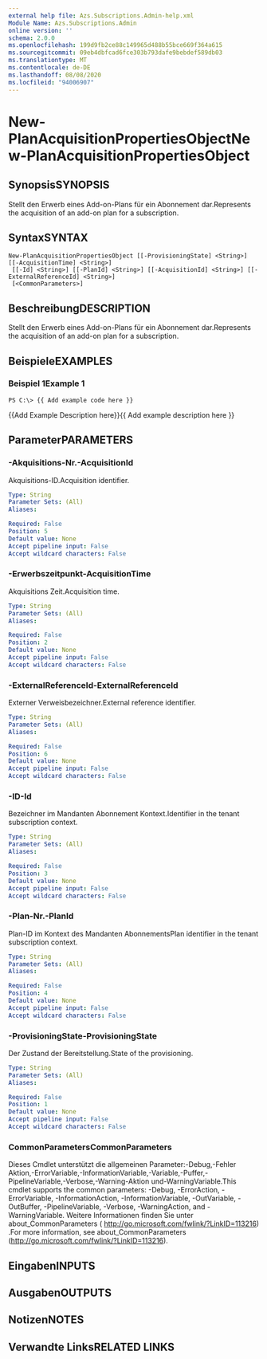 ```yaml
---
external help file: Azs.Subscriptions.Admin-help.xml
Module Name: Azs.Subscriptions.Admin
online version: ''
schema: 2.0.0
ms.openlocfilehash: 199d9fb2ce88c149965d488b55bce669f364a615
ms.sourcegitcommit: 09eb4dbfcad6fce303b793dafe9bebdef589db03
ms.translationtype: MT
ms.contentlocale: de-DE
ms.lasthandoff: 08/08/2020
ms.locfileid: "94006907"
---
```

# <span data-ttu-id="0fc72-101">New-PlanAcquisitionPropertiesObject</span><span class="sxs-lookup"><span data-stu-id="0fc72-101">New-PlanAcquisitionPropertiesObject</span></span>

## <span data-ttu-id="0fc72-102">Synopsis</span><span class="sxs-lookup"><span data-stu-id="0fc72-102">SYNOPSIS</span></span>
<span data-ttu-id="0fc72-103">Stellt den Erwerb eines Add-on-Plans für ein Abonnement dar.</span><span class="sxs-lookup"><span data-stu-id="0fc72-103">Represents the acquisition of an add-on plan for a subscription.</span></span>

## <span data-ttu-id="0fc72-104">Syntax</span><span class="sxs-lookup"><span data-stu-id="0fc72-104">SYNTAX</span></span>

```
New-PlanAcquisitionPropertiesObject [[-ProvisioningState] <String>] [[-AcquisitionTime] <String>]
 [[-Id] <String>] [[-PlanId] <String>] [[-AcquisitionId] <String>] [[-ExternalReferenceId] <String>]
 [<CommonParameters>]
```

## <span data-ttu-id="0fc72-105">Beschreibung</span><span class="sxs-lookup"><span data-stu-id="0fc72-105">DESCRIPTION</span></span>
<span data-ttu-id="0fc72-106">Stellt den Erwerb eines Add-on-Plans für ein Abonnement dar.</span><span class="sxs-lookup"><span data-stu-id="0fc72-106">Represents the acquisition of an add-on plan for a subscription.</span></span>

## <span data-ttu-id="0fc72-107">Beispiele</span><span class="sxs-lookup"><span data-stu-id="0fc72-107">EXAMPLES</span></span>

### <span data-ttu-id="0fc72-108">Beispiel 1</span><span class="sxs-lookup"><span data-stu-id="0fc72-108">Example 1</span></span>
```
PS C:\> {{ Add example code here }}
```

<span data-ttu-id="0fc72-109">{{Add Example Description here}}</span><span class="sxs-lookup"><span data-stu-id="0fc72-109">{{ Add example description here }}</span></span>

## <span data-ttu-id="0fc72-110">Parameter</span><span class="sxs-lookup"><span data-stu-id="0fc72-110">PARAMETERS</span></span>

### <span data-ttu-id="0fc72-111">-Akquisitions-Nr.</span><span class="sxs-lookup"><span data-stu-id="0fc72-111">-AcquisitionId</span></span>
<span data-ttu-id="0fc72-112">Akquisitions-ID.</span><span class="sxs-lookup"><span data-stu-id="0fc72-112">Acquisition identifier.</span></span>

```yaml
Type: String
Parameter Sets: (All)
Aliases: 

Required: False
Position: 5
Default value: None
Accept pipeline input: False
Accept wildcard characters: False
```

### <span data-ttu-id="0fc72-113">-Erwerbszeitpunkt</span><span class="sxs-lookup"><span data-stu-id="0fc72-113">-AcquisitionTime</span></span>
<span data-ttu-id="0fc72-114">Akquisitions Zeit.</span><span class="sxs-lookup"><span data-stu-id="0fc72-114">Acquisition time.</span></span>

```yaml
Type: String
Parameter Sets: (All)
Aliases: 

Required: False
Position: 2
Default value: None
Accept pipeline input: False
Accept wildcard characters: False
```

### <span data-ttu-id="0fc72-115">-ExternalReferenceId</span><span class="sxs-lookup"><span data-stu-id="0fc72-115">-ExternalReferenceId</span></span>
<span data-ttu-id="0fc72-116">Externer Verweisbezeichner.</span><span class="sxs-lookup"><span data-stu-id="0fc72-116">External reference identifier.</span></span>

```yaml
Type: String
Parameter Sets: (All)
Aliases: 

Required: False
Position: 6
Default value: None
Accept pipeline input: False
Accept wildcard characters: False
```

### <span data-ttu-id="0fc72-117">-ID</span><span class="sxs-lookup"><span data-stu-id="0fc72-117">-Id</span></span>
<span data-ttu-id="0fc72-118">Bezeichner im Mandanten Abonnement Kontext.</span><span class="sxs-lookup"><span data-stu-id="0fc72-118">Identifier in the tenant subscription context.</span></span>

```yaml
Type: String
Parameter Sets: (All)
Aliases: 

Required: False
Position: 3
Default value: None
Accept pipeline input: False
Accept wildcard characters: False
```

### <span data-ttu-id="0fc72-119">-Plan-Nr.</span><span class="sxs-lookup"><span data-stu-id="0fc72-119">-PlanId</span></span>
<span data-ttu-id="0fc72-120">Plan-ID im Kontext des Mandanten Abonnements</span><span class="sxs-lookup"><span data-stu-id="0fc72-120">Plan identifier in the tenant subscription context.</span></span>

```yaml
Type: String
Parameter Sets: (All)
Aliases: 

Required: False
Position: 4
Default value: None
Accept pipeline input: False
Accept wildcard characters: False
```

### <span data-ttu-id="0fc72-121">-ProvisioningState</span><span class="sxs-lookup"><span data-stu-id="0fc72-121">-ProvisioningState</span></span>
<span data-ttu-id="0fc72-122">Der Zustand der Bereitstellung.</span><span class="sxs-lookup"><span data-stu-id="0fc72-122">State of the provisioning.</span></span>

```yaml
Type: String
Parameter Sets: (All)
Aliases: 

Required: False
Position: 1
Default value: None
Accept pipeline input: False
Accept wildcard characters: False
```

### <span data-ttu-id="0fc72-123">CommonParameters</span><span class="sxs-lookup"><span data-stu-id="0fc72-123">CommonParameters</span></span>
<span data-ttu-id="0fc72-124">Dieses Cmdlet unterstützt die allgemeinen Parameter:-Debug,-Fehler Aktion,-ErrorVariable,-InformationVariable,-Variable,-Puffer,-PipelineVariable,-Verbose,-Warning-Aktion und-WarningVariable.</span><span class="sxs-lookup"><span data-stu-id="0fc72-124">This cmdlet supports the common parameters: -Debug, -ErrorAction, -ErrorVariable, -InformationAction, -InformationVariable, -OutVariable, -OutBuffer, -PipelineVariable, -Verbose, -WarningAction, and -WarningVariable.</span></span> <span data-ttu-id="0fc72-125">Weitere Informationen finden Sie unter about_CommonParameters ( http://go.microsoft.com/fwlink/?LinkID=113216) .</span><span class="sxs-lookup"><span data-stu-id="0fc72-125">For more information, see about_CommonParameters (http://go.microsoft.com/fwlink/?LinkID=113216).</span></span>

## <span data-ttu-id="0fc72-126">Eingaben</span><span class="sxs-lookup"><span data-stu-id="0fc72-126">INPUTS</span></span>

## <span data-ttu-id="0fc72-127">Ausgaben</span><span class="sxs-lookup"><span data-stu-id="0fc72-127">OUTPUTS</span></span>

## <span data-ttu-id="0fc72-128">Notizen</span><span class="sxs-lookup"><span data-stu-id="0fc72-128">NOTES</span></span>

## <span data-ttu-id="0fc72-129">Verwandte Links</span><span class="sxs-lookup"><span data-stu-id="0fc72-129">RELATED LINKS</span></span>

